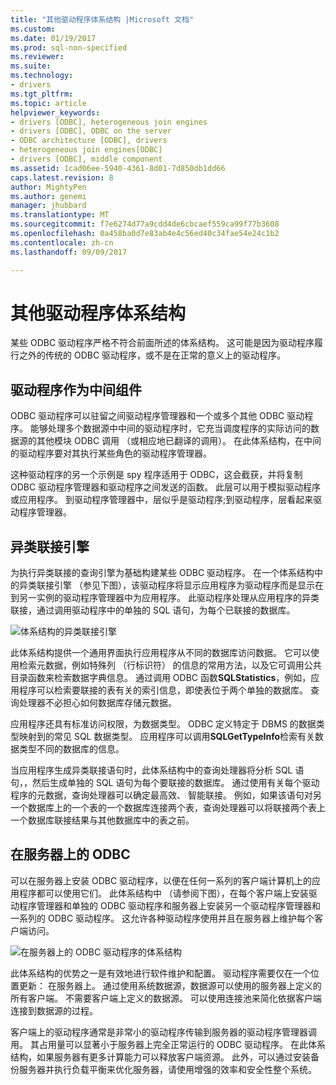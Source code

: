 ```yaml
---
title: "其他驱动程序体系结构 |Microsoft 文档"
ms.custom: 
ms.date: 01/19/2017
ms.prod: sql-non-specified
ms.reviewer: 
ms.suite: 
ms.technology:
- drivers
ms.tgt_pltfrm: 
ms.topic: article
helpviewer_keywords:
- drivers [ODBC], heterogeneous join engines
- drivers [ODBC], ODBC on the server
- ODBC architecture [ODBC], drivers
- heterogeneous join engines[ODBC]
- drivers [ODBC], middle component
ms.assetid: 1cad06ee-5940-4361-8d01-7d850db1dd66
caps.latest.revision: 8
author: MightyPen
ms.author: genemi
manager: jhubbard
ms.translationtype: MT
ms.sourcegitcommit: f7e6274d77a9cdd4de6cbcaef559ca99f77b3608
ms.openlocfilehash: 0a458ba0d7e83ab4e4c56ed40c34fae54e24c1b2
ms.contentlocale: zh-cn
ms.lasthandoff: 09/09/2017

---
```

# <a name="other-driver-architectures"></a>其他驱动程序体系结构
某些 ODBC 驱动程序严格不符合前面所述的体系结构。 这可能是因为驱动程序履行之外的传统的 ODBC 驱动程序，或不是在正常的意义上的驱动程序。  
  
## <a name="driver-as-a-middle-component"></a>驱动程序作为中间组件  
 ODBC 驱动程序可以驻留之间驱动程序管理器和一个或多个其他 ODBC 驱动程序。 能够处理多个数据源中中间的驱动程序时，它充当调度程序的实际访问的数据源的其他模块 ODBC 调用 （或相应地已翻译的调用）。 在此体系结构，在中间的驱动程序要对其执行某些角色的驱动程序管理器。  
  
 这种驱动程序的另一个示例是 spy 程序适用于 ODBC，这会截获，并将复制 ODBC 驱动程序管理器和驱动程序之间发送的函数。 此层可以用于模拟驱动程序或应用程序。 到驱动程序管理器中，层似乎是驱动程序;到驱动程序，层看起来驱动程序管理器。  
  
## <a name="heterogeneous-join-engines"></a>异类联接引擎  
 为执行异类联接的查询引擎为基础构建某些 ODBC 驱动程序。 在一个体系结构中的异类联接引擎 （参见下图），该驱动程序将显示应用程序为驱动程序而是显示在到另一实例的驱动程序管理器中为应用程序。 此驱动程序处理从应用程序的异类联接，通过调用驱动程序中的单独的 SQL 语句，为每个已联接的数据库。  
  
 ![体系结构的异类联接引擎](../../odbc/reference/media/fig3-4.gif "fig3 4")  
  
 此体系结构提供一个通用界面执行应用程序从不同的数据库访问数据。 它可以使用检索元数据，例如特殊列 （行标识符） 的信息的常用方法，以及它可调用公共目录函数来检索数据字典信息。 通过调用 ODBC 函数**SQLStatistics**，例如，应用程序可以检索要联接的表有关的索引信息，即使表位于两个单独的数据库。 查询处理器不必担心如何数据库存储元数据。  
  
 应用程序还具有标准访问权限，为数据类型。 ODBC 定义特定于 DBMS 的数据类型映射到的常见 SQL 数据类型。 应用程序可以调用**SQLGetTypeInfo**检索有关数据类型不同的数据库的信息。  
  
 当应用程序生成异类联接语句时，此体系结构中的查询处理器将分析 SQL 语句，，然后生成单独的 SQL 语句为每个要联接的数据库。 通过使用有关每个驱动程序的元数据，查询处理器可以确定最高效、 智能联接。 例如，如果该语句对另一个数据库上的一个表的一个数据库连接两个表，查询处理器可以将联接两个表上一个数据库联接结果与其他数据库中的表之前。  
  
## <a name="odbc-on-the-server"></a>在服务器上的 ODBC  
 可以在服务器上安装 ODBC 驱动程序，以便在任何一系列的客户端计算机上的应用程序都可以使用它们。 此体系结构中 （请参阅下图），在每个客户端上安装驱动程序管理器和单独的 ODBC 驱动程序和服务器上安装另一个驱动程序管理器和一系列的 ODBC 驱动程序。 这允许各种驱动程序使用并且在服务器上维护每个客户端访问。  
  
 ![在服务器上的 ODBC 驱动程序的体系结构](../../odbc/reference/media/fig3-5.gif "FIG3 5")  
  
 此体系结构的优势之一是有效地进行软件维护和配置。 驱动程序需要仅在一个位置更新： 在服务器上。 通过使用系统数据源，数据源可以使用的服务器上定义的所有客户端。 不需要客户端上定义的数据源。 可以使用连接池来简化依据客户端连接到数据源的过程。  
  
 客户端上的驱动程序通常是非常小的驱动程序传输到服务器的驱动程序管理器调用。 其占用量可以显著小于服务器上完全正常运行的 ODBC 驱动程序。 在此体系结构，如果服务器有更多计算能力可以释放客户端资源。 此外，可以通过安装备份服务器并执行负载平衡来优化服务器，请使用增强的效率和安全性整个系统。

